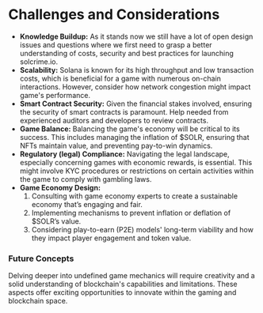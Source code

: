 # Challenges and Considerations
- **Knowledge Buildup:** As it stands now we still have a lot of open design issues and questions where we first need to grasp a better understanding of costs, security and best practices for launching solcrime.io.
- **Scalability:** Solana is known for its high throughput and low transaction costs, which is beneficial for a game with numerous on-chain interactions. However, consider how network congestion might impact game's performance.
- **Smart Contract Security:** Given the financial stakes involved, ensuring the security of smart contracts is paramount. Help needed from experienced auditors and developers to review contracts.
- **Game Balance:** Balancing the game's economy will be critical to its success. This includes managing the inflation of $SOLR, ensuring that NFTs maintain value, and preventing pay-to-win dynamics.
- **Regulatory (legal) Compliance:** Navigating the legal landscape, especially concerning games with economic rewards, is essential. This might involve KYC procedures or restrictions on certain activities within the game to comply with gambling laws.
- **Game Economy Design:** 
  1. Consulting with game economy experts to create a sustainable economy that’s engaging and fair.
  2. Implementing mechanisms to prevent inflation or deflation of $SOLR’s value.
  3. Considering play-to-earn (P2E) models' long-term viability and how they impact player engagement and token value.

### Future Concepts
Delving deeper into undefined game mechanics will require creativity and a solid understanding of blockchain's capabilities and limitations. These aspects offer exciting opportunities to innovate within the gaming and blockchain space.